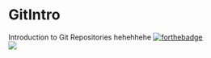 # GitIntro
Introduction to Git Repositories
hehehhehe
  [![forthebadge](http://forthebadge.com/images/badges/contains-cat-gifs.svg)](http://forthebadge.com)  
  <a href="http://thecatapi.com"><img src="http://thecatapi.com/api/images/get?format=src&type=gif"></a> 
